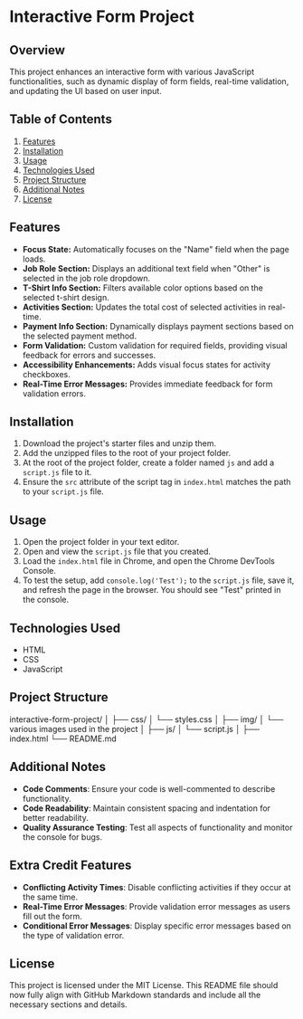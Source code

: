 # Interactive Form Project

## Overview
This project enhances an interactive form with various JavaScript functionalities, such as dynamic display of form fields, real-time validation, and updating the UI based on user input.

## Table of Contents
1. [Features](#features)
2. [Installation](#installation)
3. [Usage](#usage)
4. [Technologies Used](#technologies-used)
5. [Project Structure](#project-structure)
6. [Additional Notes](#additional-notes)
7. [License](#license)

## Features
- **Focus State:** Automatically focuses on the "Name" field when the page loads.
- **Job Role Section:** Displays an additional text field when "Other" is selected in the job role dropdown.
- **T-Shirt Info Section:** Filters available color options based on the selected t-shirt design.
- **Activities Section:** Updates the total cost of selected activities in real-time.
- **Payment Info Section:** Dynamically displays payment sections based on the selected payment method.
- **Form Validation:** Custom validation for required fields, providing visual feedback for errors and successes.
- **Accessibility Enhancements:** Adds visual focus states for activity checkboxes.
- **Real-Time Error Messages:** Provides immediate feedback for form validation errors.

## Installation
1. Download the project's starter files and unzip them.
2. Add the unzipped files to the root of your project folder.
3. At the root of the project folder, create a folder named `js` and add a `script.js` file to it.
4. Ensure the `src` attribute of the script tag in `index.html` matches the path to your `script.js` file.

## Usage
1. Open the project folder in your text editor.
2. Open and view the `script.js` file that you created.
3. Load the `index.html` file in Chrome, and open the Chrome DevTools Console.
4. To test the setup, add `console.log('Test');` to the `script.js` file, save it, and refresh the page in the browser. You should see "Test" printed in the console.

## Technologies Used
- HTML
- CSS
- JavaScript

## Project Structure
interactive-form-project/
│
├── css/
│   └── styles.css
│
├── img/
│   └── various images used in the project
│
├── js/
│   └── script.js
│
├── index.html
└── README.md

## Additional Notes
- **Code Comments**: Ensure your code is well-commented to describe functionality.
- **Code Readability**: Maintain consistent spacing and indentation for better readability.
- **Quality Assurance Testing**: Test all aspects of functionality and monitor the console for bugs.

## Extra Credit Features
- **Conflicting Activity Times**: Disable conflicting activities if they occur at the same time.
- **Real-Time Error Messages**: Provide validation error messages as users fill out the form.
- **Conditional Error Messages**: Display specific error messages based on the type of validation error.

## License
This project is licensed under the MIT License.
This README file should now fully align with GitHub Markdown standards and include all the necessary sections and details.
